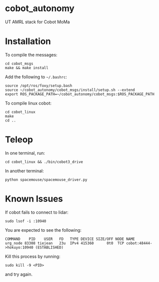 # cobot_autonomy
UT AMRL stack for Cobot MoMa

# Installation
To compile the messages:
```
cd cobot_msgs
make && make install
```

Add the following to `~/.bashrc`:
```
source /opt/ros/foxy/setup.bash
source ~/cobot_autonomy/cobot_msgs/install/setup.sh --extend
export ROS_PACKAGE_PATH=~/cobot_autonomy/cobot_msgs:$ROS_PACKAGE_PATH
```

To compile linux cobot:
```
cd cobot_linux
make 
cd ..
```

# Teleop
In one terminal, run:
```
cd cobot_linux && ./bin/cobot3_drive
```
In another terminal:
```
python spacemouse/spacemouse_driver.py
```

# Known Issues
If cobot fails to connect to lidar:
```
sudo lsof -i :10940
```
You are expected to see the following:
```
COMMAND    PID    USER   FD   TYPE DEVICE SIZE/OFF NODE NAME
urg_node 83308 tiejean   23u  IPv4 415360      0t0  TCP cobot:48444->hokuyo:10940 (ESTABLISHED)
```
Kill this process by running:
```
sudo kill -9 <PID>
```
and try again.